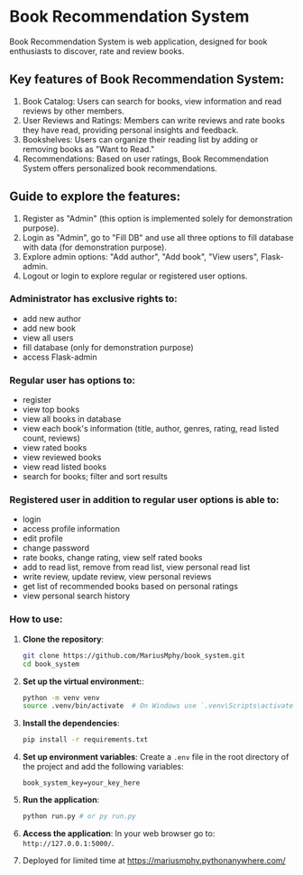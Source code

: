 
# Book Recommendation System

Book Recommendation System is web application, designed for book enthusiasts to discover, rate and review books.

## Key features of Book Recommendation System:
1. Book Catalog: Users can search for books, view information and read reviews by other members.
2. User Reviews and Ratings: Members can write reviews and rate books they have read, providing personal insights and feedback.
3. Bookshelves: Users can organize their reading list by adding or removing books as "Want to Read."
4. Recommendations: Based on user ratings, Book Recommendation System offers personalized book recommendations.

## Guide to explore the features:
1. Register as "Admin" (this option is implemented solely for demonstration purpose).
2. Login as "Admin", go to "Fill DB" and use all three options to fill database with data (for demonstration purpose).
3. Explore admin options: "Add author", "Add book", "View users", Flask-admin.
4. Logout or login to explore regular or registered user options.

### Administrator has exclusive rights to:
- add new author
- add new book
- view all users
- fill database (only for demonstration purpose)
- access Flask-admin

### Regular user has options to:
- register
- view top books
- view all books in database
- view each book's information (title, author, genres, rating, read listed count, reviews)
- view rated books
- view reviewed books
- view read listed books
- search for books; filter and sort results

### Registered user in addition to regular user options is able to:
- login
- access profile information
- edit profile
- change password
- rate books, change rating, view self rated books
- add to read list, remove from read list, view personal read list
- write review, update review, view personal reviews
- get list of recommended books based on personal ratings
- view personal search history


### How to use:

1. **Clone the repository**:
    ```sh
    git clone https://github.com/MariusMphy/book_system.git
    cd book_system
    ```

2. **Set up the virtual environment:**:
    ```sh
    python -m venv venv
    source .venv/bin/activate  # On Windows use `.venv\Scripts\activate`
    ```

3. **Install the dependencies**:
    ```sh
    pip install -r requirements.txt
    ```

4. **Set up environment variables**:
    Create a `.env` file in the root directory of the project and add the following variables:
    ```
    book_system_key=your_key_here
    ```

5. **Run the application**:
    ```sh
    python run.py # or py run.py
    ```

6. **Access the application**:
    In your web browser go to: `http://127.0.0.1:5000/`.

7.  Deployed for limited time at https://mariusmphy.pythonanywhere.com/